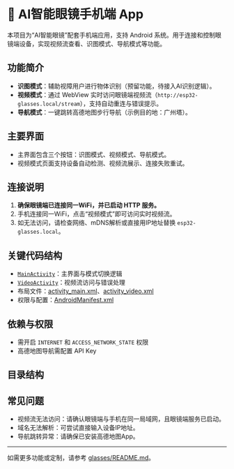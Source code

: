 # 📱 AI智能眼镜手机端 App

本项目为“AI智能眼镜”配套手机端应用，支持 Android 系统。用于连接和控制眼镜端设备，实现视频流查看、识图模式、导航模式等功能。

## 功能简介

- **识图模式**：辅助视障用户进行物体识别（预留功能，待接入AI识别逻辑）。
- **视频模式**：通过 WebView 实时访问眼镜端视频流（`http://esp32-glasses.local/stream`），支持自动重连与错误提示。
- **导航模式**：一键跳转高德地图步行导航（示例目的地：广州塔）。

## 主要界面

- 主界面包含三个按钮：识图模式、视频模式、导航模式。
- 视频模式页面支持设备自动检测、视频流展示、连接失败重试。

## 连接说明

1. **确保眼镜端已连接同一WiFi，并已启动 HTTP 服务。**
2. 手机连接同一WiFi，点击“视频模式”即可访问实时视频流。
3. 如无法访问，请检查网络、mDNS解析或直接用IP地址替换 `esp32-glasses.local`。

## 关键代码结构

- [`MainActivity`](app/src/main/java/com/example/myapplication/MainActivity.java)：主界面与模式切换逻辑
- [`VideoActivity`](app/src/main/java/com/example/myapplication/VideoActivity.java)：视频流访问与错误处理
- 布局文件：[activity_main.xml](app/src/main/res/layout/activity_main.xml)、[activity_video.xml](app/src/main/res/layout/activity_video.xml)
- 权限与配置：[AndroidManifest.xml](app/src/main/AndroidManifest.xml)

## 依赖与权限

- 需开启 `INTERNET` 和 `ACCESS_NETWORK_STATE` 权限
- 高德地图导航需配置 API Key

## 目录结构



## 常见问题

- 视频流无法访问：请确认眼镜端与手机在同一局域网，且眼镜端服务已启动。
- 域名无法解析：可尝试直接输入设备IP地址。
- 导航跳转异常：请确保已安装高德地图App。

---

如需更多功能或定制，请参考 [glasses/README.md](../glasses/README.md)。